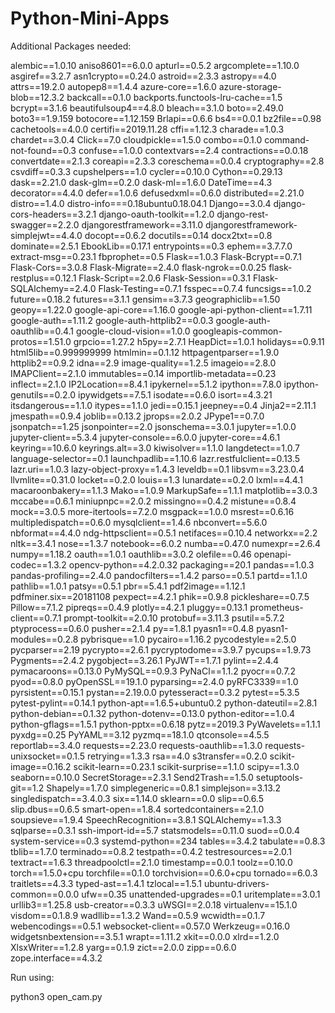 # Python-Mini-Apps

Additional Packages needed:

alembic==1.0.10
aniso8601==6.0.0
apturl==0.5.2
argcomplete==1.10.0
asgiref==3.2.7
asn1crypto==0.24.0
astroid==2.3.3
astropy==4.0
attrs==19.2.0
autopep8==1.4.4
azure-core==1.6.0
azure-storage-blob==12.3.2
backcall==0.1.0
backports.functools-lru-cache==1.5
bcrypt==3.1.6
beautifulsoup4==4.8.0
bleach==3.1.0
boto==2.49.0
boto3==1.9.159
botocore==1.12.159
Brlapi==0.6.6
bs4==0.0.1
bz2file==0.98
cachetools==4.0.0
certifi==2019.11.28
cffi==1.12.3
charade==1.0.3
chardet==3.0.4
Click==7.0
cloudpickle==1.5.0
combo==0.1.0
command-not-found==0.3
confuse==1.0.0
contextvars==2.4
contractions==0.0.18
convertdate==2.1.3
coreapi==2.3.3
coreschema==0.0.4
cryptography==2.8
csvdiff==0.3.3
cupshelpers==1.0
cycler==0.10.0
Cython==0.29.13
dask==2.21.0
dask-glm==0.2.0
dask-ml==1.6.0
DateTime==4.3
decorator==4.4.0
defer==1.0.6
defusedxml==0.6.0
distributed==2.21.0
distro==1.4.0
distro-info===0.18ubuntu0.18.04.1
Django==3.0.4
django-cors-headers==3.2.1
django-oauth-toolkit==1.2.0
django-rest-swagger==2.2.0
djangorestframework==3.11.0
djangorestframework-simplejwt==4.4.0
docopt==0.6.2
docutils==0.14
docx2txt==0.8
dominate==2.5.1
EbookLib==0.17.1
entrypoints==0.3
ephem==3.7.7.0
extract-msg==0.23.1
fbprophet==0.5
Flask==1.0.3
Flask-Bcrypt==0.7.1
Flask-Cors==3.0.8
Flask-Migrate==2.4.0
flask-ngrok==0.0.25
flask-restplus==0.12.1
Flask-Script==2.0.6
Flask-Session==0.3.1
Flask-SQLAlchemy==2.4.0
Flask-Testing==0.7.1
fsspec==0.7.4
funcsigs==1.0.2
future==0.18.2
futures==3.1.1
gensim==3.7.3
geographiclib==1.50
geopy==1.22.0
google-api-core==1.16.0
google-api-python-client==1.7.11
google-auth==1.11.2
google-auth-httplib2==0.0.3
google-auth-oauthlib==0.4.1
google-cloud-vision==1.0.0
googleapis-common-protos==1.51.0
grpcio==1.27.2
h5py==2.7.1
HeapDict==1.0.1
holidays==0.9.11
html5lib==0.999999999
htmlmin==0.1.12
httpagentparser==1.9.0
httplib2==0.9.2
idna==2.9
image-quality==1.2.5
imageio==2.8.0
IMAPClient==2.1.0
immutables==0.14
importlib-metadata==0.23
inflect==2.1.0
IP2Location==8.4.1
ipykernel==5.1.2
ipython==7.8.0
ipython-genutils==0.2.0
ipywidgets==7.5.1
isodate==0.6.0
isort==4.3.21
itsdangerous==1.1.0
itypes==1.1.0
jedi==0.15.1
jeepney==0.4
Jinja2==2.11.1
jmespath==0.9.4
joblib==0.13.2
jprops==2.0.2
JPype1==0.7.0
jsonpatch==1.25
jsonpointer==2.0
jsonschema==3.0.1
jupyter==1.0.0
jupyter-client==5.3.4
jupyter-console==6.0.0
jupyter-core==4.6.1
keyring==10.6.0
keyrings.alt==3.0
kiwisolver==1.1.0
langdetect==1.0.7
language-selector==0.1
launchpadlib==1.10.6
lazr.restfulclient==0.13.5
lazr.uri==1.0.3
lazy-object-proxy==1.4.3
leveldb==0.1
libsvm==3.23.0.4
llvmlite==0.31.0
locket==0.2.0
louis==1.3
lunardate==0.2.0
lxml==4.4.1
macaroonbakery==1.1.3
Mako==1.0.9
MarkupSafe==1.1.1
matplotlib==3.0.3
mccabe==0.6.1
miniupnpc==2.0.2
missingno==0.4.2
mistune==0.8.4
mock==3.0.5
more-itertools==7.2.0
msgpack==1.0.0
msrest==0.6.16
multipledispatch==0.6.0
mysqlclient==1.4.6
nbconvert==5.6.0
nbformat==4.4.0
ndg-httpsclient==0.5.1
netifaces==0.10.4
networkx==2.2
nltk==3.4.1
nose==1.3.7
notebook==6.0.2
numba==0.47.0
numexpr==2.6.4
numpy==1.18.2
oauth==1.0.1
oauthlib==3.0.2
olefile==0.46
openapi-codec==1.3.2
opencv-python==4.2.0.32
packaging==20.1
pandas==1.0.3
pandas-profiling==2.4.0
pandocfilters==1.4.2
parso==0.5.1
partd==1.1.0
pathlib==1.0.1
patsy==0.5.1
pbr==5.4.1
pdf2image==1.12.1
pdfminer.six==20181108
pexpect==4.2.1
phik==0.9.8
pickleshare==0.7.5
Pillow==7.1.2
pipreqs==0.4.9
plotly==4.2.1
pluggy==0.13.1
prometheus-client==0.7.1
prompt-toolkit==2.0.10
protobuf==3.11.3
psutil==5.7.2
ptyprocess==0.6.0
pusher==2.1.4
py==1.8.1
pyasn1==0.4.8
pyasn1-modules==0.2.8
pybrisque==1.0
pycairo==1.16.2
pycodestyle==2.5.0
pycparser==2.19
pycrypto==2.6.1
pycryptodome==3.9.7
pycups==1.9.73
Pygments==2.4.2
pygobject==3.26.1
PyJWT==1.7.1
pylint==2.4.4
pymacaroons==0.13.0
PyMySQL==0.9.3
PyNaCl==1.1.2
pyocr==0.7.2
pyod==0.8.0
pyOpenSSL==19.1.0
pyparsing==2.4.0
pyRFC3339==1.0
pyrsistent==0.15.1
pystan==2.19.0.0
pytesseract==0.3.2
pytest==5.3.5
pytest-pylint==0.14.1
python-apt==1.6.5+ubuntu0.2
python-dateutil==2.8.1
python-debian==0.1.32
python-dotenv==0.13.0
python-editor==1.0.4
python-gflags==1.5.1
python-pptx==0.6.18
pytz==2019.3
PyWavelets==1.1.1
pyxdg==0.25
PyYAML==3.12
pyzmq==18.1.0
qtconsole==4.5.5
reportlab==3.4.0
requests==2.23.0
requests-oauthlib==1.3.0
requests-unixsocket==0.1.5
retrying==1.3.3
rsa==4.0
s3transfer==0.2.0
scikit-image==0.16.2
scikit-learn==0.23.1
scikit-surprise==1.1.0
scipy==1.3.0
seaborn==0.10.0
SecretStorage==2.3.1
Send2Trash==1.5.0
setuptools-git==1.2
Shapely==1.7.0
simplegeneric==0.8.1
simplejson==3.13.2
singledispatch==3.4.0.3
six==1.14.0
sklearn==0.0
slip==0.6.5
slip.dbus==0.6.5
smart-open==1.8.4
sortedcontainers==2.1.0
soupsieve==1.9.4
SpeechRecognition==3.8.1
SQLAlchemy==1.3.3
sqlparse==0.3.1
ssh-import-id==5.7
statsmodels==0.11.0
suod==0.0.4
system-service==0.3
systemd-python==234
tables==3.4.2
tabulate==0.8.3
tblib==1.7.0
terminado==0.8.2
testpath==0.4.2
testresources==2.0.1
textract==1.6.3
threadpoolctl==2.1.0
timestamp==0.0.1
toolz==0.10.0
torch==1.5.0+cpu
torchfile==0.1.0
torchvision==0.6.0+cpu
tornado==6.0.3
traitlets==4.3.3
typed-ast==1.4.1
tzlocal==1.5.1
ubuntu-drivers-common==0.0.0
ufw==0.35
unattended-upgrades==0.1
uritemplate==3.0.1
urllib3==1.25.8
usb-creator==0.3.3
uWSGI==2.0.18
virtualenv==15.1.0
visdom==0.1.8.9
wadllib==1.3.2
Wand==0.5.9
wcwidth==0.1.7
webencodings==0.5.1
websocket-client==0.57.0
Werkzeug==0.16.0
widgetsnbextension==3.5.1
wrapt==1.11.2
xkit==0.0.0
xlrd==1.2.0
XlsxWriter==1.2.8
yarg==0.1.9
zict==2.0.0
zipp==0.6.0
zope.interface==4.3.2

Run using:

python3 open_cam.py

